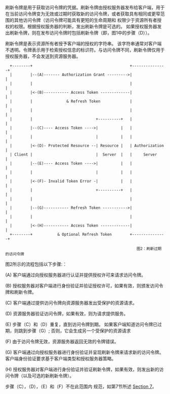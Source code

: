 刷新令牌是用于获取访问令牌的凭据。刷新令牌由授权服务器发布给客户端，用于在当前访问令牌变为无效或过期时获取新的访问令牌，或者获取具有相同或更窄范围的其他访问令牌（访问令牌可能具有更短的生命周期和 权限少于资源所有者授权的权限。根据授权服务器的判断，发出刷新令牌是可选的。 如果授权服务器发出刷新令牌，则在发布访问令牌时包括刷新令牌（即，图1中的步骤（D））。

刷新令牌是表示资源所有者授予客户端的授权的字符串。 该字符串通常对客户端不透明。令牌表示用于检索授权信息的标识符。与访问令牌不同，刷新令牌仅用于授权服务器，不会发送到资源服务器。

```
  +--------+                                           +---------------+
  |        |--(A)------- Authorization Grant --------->|               |
  |        |                                           |               |
  |        |<-(B)----------- Access Token -------------|               |
  |        |               & Refresh Token             |               |
  |        |                                           |               |
  |        |                            +----------+   |               |
  |        |--(C)---- Access Token ---->|          |   |               |
  |        |                            |          |   |               |
  |        |<-(D)- Protected Resource --| Resource |   | Authorization |
  | Client |                            |  Server  |   |     Server    |
  |        |--(E)---- Access Token ---->|          |   |               |
  |        |                            |          |   |               |
  |        |<-(F)- Invalid Token Error -|          |   |               |
  |        |                            +----------+   |               |
  |        |                                           |               |
  |        |--(G)----------- Refresh Token ----------->|               |
  |        |                                           |               |
  |        |<-(H)----------- Access Token -------------|               |
  +--------+           & Optional Refresh Token        +---------------+
```

```
                                                          图2：刷新过期的访问令牌
```

图2所示的流程包括以下步骤:：

\(A\)  客户端通过向授权服务器进行认证并提供授权许可来请求访问令牌。

\(B\)  授权服务器对客户端进行身份验证并验证授权许可，如果有效，则颁发访问令牌和刷新令牌。

\(C\)  客户端通过提供访问令牌向资源服务器发出受保护的资源请求。

\(D\)  资源服务器验证访问令牌，如果有效，则为请求提供服务。

\(E\)  步骤（C）和（D）重复，直到访问令牌到期。 如果客户端知道访问令牌已过期，则跳到步骤（G）; 否则，它会生成另一个受保护的资源请求

\(F\)  由于访问令牌无效，资源服务器返回无效的令牌错误。

\(G\)  客户端通过向授权服务器进行身份验证并呈现刷新令牌来请求新的访问令牌。客户端身份验证要求基于客户端类型和授权服务器策略。

\(H\)  授权服务器对客户端进行身份验证并验证刷新令牌，如果有效，则发出新的访问令牌（以及可选的新刷新令牌）。

步骤（C），（D），（E）和（F）不在此范围内规范，如第7节所述 [Section 7](https://tools.ietf.org/html/rfc6749#section-7)。

